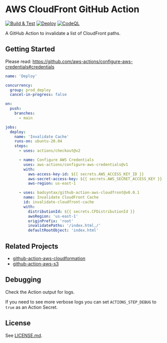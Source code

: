 # AWS CloudFront GitHub Action

[![Build & Test](https://github.com/badsyntax/github-action-aws-cloudfront/actions/workflows/test.yml/badge.svg)](https://github.com/badsyntax/github-action-aws-cloudfront/actions/workflows/test.yml)
[![Deploy](https://github.com/badsyntax/github-action-aws-cloudfront/actions/workflows/deploy.yml/badge.svg)](https://github.com/badsyntax/github-action-aws-cloudfront/actions/workflows/deploy.yml)
[![CodeQL](https://github.com/badsyntax/github-action-aws-cloudfront/actions/workflows/codeql-analysis.yml/badge.svg)](https://github.com/badsyntax/github-action-aws-cloudfront/actions/workflows/codeql-analysis.yml)

A GitHub Action to invalidate a list of CloudFront paths.

## Getting Started

Please read: <https://github.com/aws-actions/configure-aws-credentials#credentials>

```yaml
name: 'Deploy'

concurrency:
  group: prod_deploy
  cancel-in-progress: false

on:
  push:
    branches:
      - main

jobs:
  deploy:
    name: 'Invalidate Cache'
    runs-on: ubuntu-20.04
    steps:
      - uses: actions/checkout@v2

      - name: Configure AWS Credentials
        uses: aws-actions/configure-aws-credentials@v1
        with:
          aws-access-key-id: ${{ secrets.AWS_ACCESS_KEY_ID }}
          aws-secret-access-key: ${{ secrets.AWS_SECRET_ACCESS_KEY }}
          aws-region: us-east-1

      - uses: badsyntax/github-action-aws-cloudfront@v0.0.1
        name: Invalidate CloudFront Cache
        id: invalidate-cloudfront-cache
        with:
          distributionId: ${{ secrets.CFDistributionId }}
          awsRegion: 'us-east-1'
          originPrefix: 'root'
          invalidatePaths: '/index.html,/'
          defaultRootObject: 'index.html'
```

## Related Projects

- [github-action-aws-cloudformation](https://github.com/badsyntax/github-action-aws-cloudformation)
- [github-action-aws-s3](https://github.com/badsyntax/github-action-aws-s3)

## Debugging

Check the Action output for logs.

If you need to see more verbose logs you can set `ACTIONS_STEP_DEBUG` to `true` as an Action Secret.

## License

See [LICENSE.md](./LICENSE.md).
